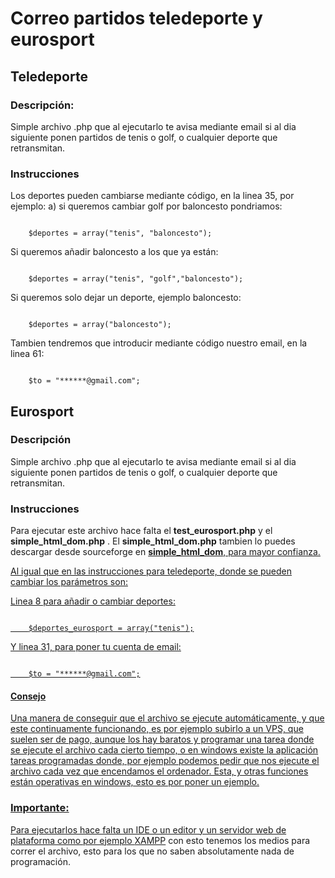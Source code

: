 <h1>Correo partidos teledeporte y eurosport</h1>
<h2>Teledeporte</h2>
<h3>Descripción:</h3>
<p>Simple archivo .php que al ejecutarlo te avisa mediante email si al dia siguiente ponen  
partidos de tenis o golf, o cualquier deporte que retransmitan.</p>
<h3>Instrucciones</h3>
<p>Los deportes pueden cambiarse mediante código, en la 
linea 35, por ejemplo: a) si queremos cambiar golf por baloncesto pondriamos:
</p>
<code>
    $deportes = array("tenis", "baloncesto");
</code>
<p>Si queremos añadir baloncesto a los que ya están:</p>
<code>
    $deportes = array("tenis", "golf","baloncesto");
</code>
<p>Si queremos solo dejar un deporte, ejemplo baloncesto:</p>
<code>
    $deportes = array("baloncesto");
</code>
<p>Tambien tendremos que introducir mediante código nuestro email, en la linea 61:</p>
<code>
    $to = "******@gmail.com";
</code>
<h2>Eurosport</h2>
<h3>Descripción</h3>
<p>Simple archivo .php que al ejecutarlo te avisa mediante email si al dia siguiente ponen  
partidos de tenis o golf, o cualquier deporte que retransmitan.</p>
<h3>Instrucciones</h3>
<p>Para ejecutar este archivo hace falta el <b>test_eurosport.php</b> y el <b>simple_html_dom.php</b>
. El <b>simple_html_dom.php</b> tambien lo puedes descargar desde sourceforge en 
<a href="https://sourceforge.net/projects/simplehtmldom/files/"><strong>simple_html_dom</strong>, 
para mayor confianza.</p>
<p>Al igual que en las instrucciones para teledeporte, donde se pueden cambiar los 
parámetros son:</p>
<p>Linea 8 para añadir o cambiar deportes:</p>
<code>
    $deportes_eurosport = array("tenis");
</code>
<p>Y linea 31, para poner tu cuenta de email:</p>
<code>
    $to = "******@gmail.com";
</code>
<h4>Consejo</h4>
<p>Una manera de conseguir que el archivo se ejecute automáticamente, y que este 
continuamente funcionando, es por ejemplo subirlo a un VPS, que suelen ser de pago, 
aunque los hay baratos y programar una tarea donde se ejecute el archivo cada 
cierto tiempo, o en windows existe la aplicación tareas programadas donde, por 
ejemplo podemos pedir que nos ejecute el archivo cada vez que encendamos el ordenador.
 Esta, y otras funciones están operativas en windows, esto es por poner un ejemplo.</p>
<h3>Importante:</h3>
<p>Para ejecutarlos hace falta un IDE o un editor y un servidor web de plataforma
como por ejemplo <a href="https://www.apachefriends.org/es/index.html">XAMPP</a>
 con esto tenemos los medios para correr el archivo, esto para los que no saben 
absolutamente nada de programación.</p>

